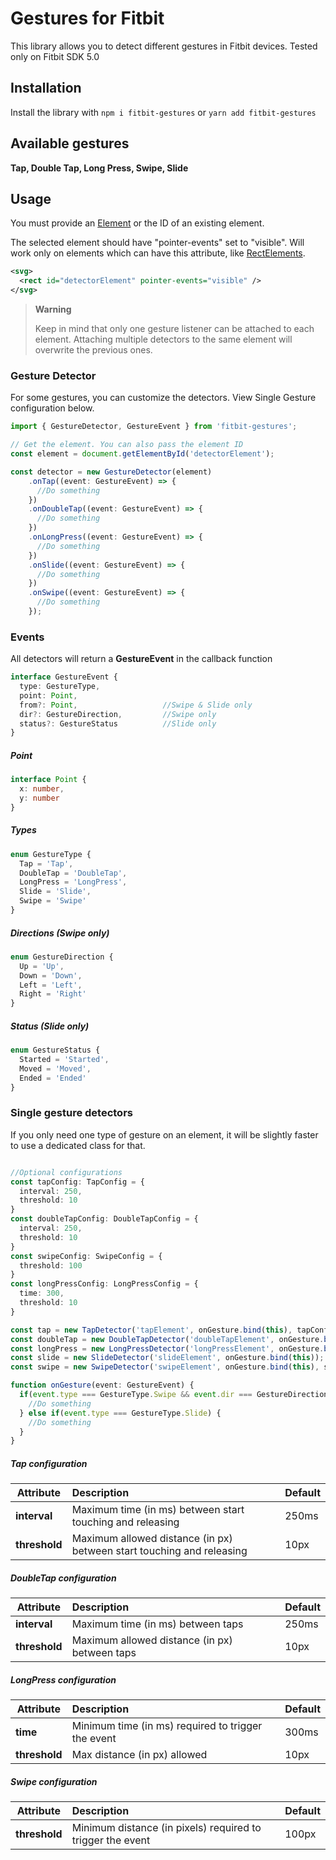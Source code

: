 # Gestures for Fitbit

This library allows you to detect different gestures in Fitbit devices. Tested only on Fitbit SDK 5.0

## Installation

Install the library with `npm i fitbit-gestures` or `yarn add fitbit-gestures` 

## Available gestures

**Tap, Double Tap, Long Press, Swipe, Slide**

## Usage

You must provide an [Element](https://dev.fitbit.com/build/reference/device-api/document/#interface-element) or the ID of an existing element.

The selected element should have "pointer-events" set to "visible". Will work only on elements which can have this attribute, like [RectElements](https://dev.fitbit.com/build/guides/user-interface/svg/#rectangles).

```xml
<svg>
  <rect id="detectorElement" pointer-events="visible" />
</svg>
```

> **Warning**
>
> Keep in mind that only one gesture listener can be attached to each element. Attaching multiple detectors to the same element will overwrite the previous ones. 


### Gesture Detector

For some gestures, you can customize the detectors. View Single Gesture configuration below.

```typescript
import { GestureDetector, GestureEvent } from 'fitbit-gestures';

// Get the element. You can also pass the element ID
const element = document.getElementById('detectorElement'); 

const detector = new GestureDetector(element)
    .onTap((event: GestureEvent) => {
      //Do something
    })
    .onDoubleTap((event: GestureEvent) => {
      //Do something
    })
    .onLongPress((event: GestureEvent) => {
      //Do something
    })
    .onSlide((event: GestureEvent) => {
      //Do something
    })
    .onSwipe((event: GestureEvent) => {
      //Do something
    });
```

### Events

All detectors will return a **GestureEvent** in the callback function

```typescript
interface GestureEvent {
  type: GestureType,
  point: Point,
  from?: Point,                   //Swipe & Slide only
  dir?: GestureDirection,         //Swipe only
  status?: GestureStatus          //Slide only
}
```

##### Point
```typescript
interface Point {
  x: number,
  y: number
}
```

##### Types

```typescript
enum GestureType {
  Tap = 'Tap',
  DoubleTap = 'DoubleTap',
  LongPress = 'LongPress',
  Slide = 'Slide',
  Swipe = 'Swipe'
}
```

##### Directions (Swipe only)

```typescript
enum GestureDirection {
  Up = 'Up',
  Down = 'Down',
  Left = 'Left',
  Right = 'Right'
}
```

##### Status (Slide only)

```typescript
enum GestureStatus {
  Started = 'Started',
  Moved = 'Moved',
  Ended = 'Ended'
}
```

### Single gesture detectors

If you only need one type of gesture on an element, it will be slightly faster to use a dedicated class for that. 

```typescript

//Optional configurations
const tapConfig: TapConfig = {
  interval: 250,
  threshold: 10
}
const doubleTapConfig: DoubleTapConfig = {
  interval: 250,
  threshold: 10
}
const swipeConfig: SwipeConfig = {
  threshold: 100
}
const longPressConfig: LongPressConfig = {
  time: 300,
  threshold: 10
}

const tap = new TapDetector('tapElement', onGesture.bind(this), tapConfig);
const doubleTap = new DoubleTapDetector('doubleTapElement', onGesture.bind(this), doubleTapConfig);
const longPress = new LongPressDetector('longPressElement', onGesture.bind(this));
const slide = new SlideDetector('slideElement', onGesture.bind(this));
const swipe = new SwipeDetector('swipeElement', onGesture.bind(this), swipeConfig);

function onGesture(event: GestureEvent) {
  if(event.type === GestureType.Swipe && event.dir === GestureDirection.Down) {
    //Do something
  } else if(event.type === GestureType.Slide) {
    //Do something
  }
}
```
##### Tap configuration

| Attribute | Description | Default |
| --- | :--- | --- |
| **interval** | Maximum time (in ms) between start touching and releasing | 250ms
| **threshold** | Maximum allowed distance (in px) between start touching and releasing | 10px

##### DoubleTap configuration

| Attribute | Description | Default |
| --- | :--- | --- |
| **interval** | Maximum time (in ms) between taps | 250ms
| **threshold** | Maximum allowed distance (in px) between taps | 10px

##### LongPress configuration

| Attribute | Description | Default |
| --- | :--- | --- |
| **time** | Minimum time (in ms) required to trigger the event | 300ms
| **threshold** | Max distance (in px) allowed | 10px

##### Swipe configuration

| Attribute | Description | Default |
| --- | :--- | --- |
| **threshold** | Minimum distance (in pixels) required to trigger the event | 100px
